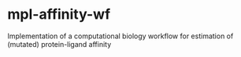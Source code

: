# mpl-affinity-wf
Implementation of a computational biology workflow for estimation of (mutated) protein-ligand affinity
